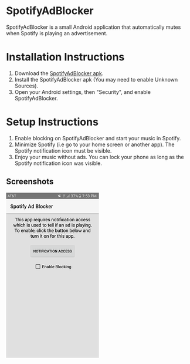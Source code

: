 # SpotifyAdBlocker
SpotifyAdBlocker is a small Android application that automatically mutes when Spotify is playing an advertisement.

# Installation Instructions
1. Download the [SpotifyAdBlocker apk](https://github.com/camgaertner/SpotifyAdBlocker/raw/master/app/SpotifyAdBlocker.apk). 
2. Install the SpotifyAdBlocker apk (You may need to enable Unknown Sources).
3. Open your Android settings, then "Security", and enable SpotifyAdBlocker.

# Setup Instructions
1. Enable blocking on SpotifyAdBlocker and start your music in Spotify.
2. Minimize Spotify (i.e go to your home screen or another app). The Spotify notification icon must be visible.
3. Enjoy your music without ads. You can lock your phone as long as the Spotify notification icon was visible.

## Screenshots
![Screenshots](/Screenshots/HomeScreen.png?raw=true)
